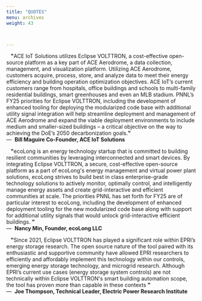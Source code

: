 ```yaml
---
title: "QUOTES"
menu: archives
weight: 43



---
```

<a id="billmaguire"></a>
&nbsp;&nbsp;  <b>"</b>ACE IoT Solutions utilizes Eclipse VOLTTRON, a cost-effective open-source platform as a key part of ACE Aerodrome,
a data collection, management, and visualization platform. Utilizing ACE Aerodrome, customers acquire, process, store, and analyze data to meet their
energy efficiency and building operation optimization objectives. ACE IoT’s current customers range from hospitals, office buildings and schools to
multi-family residential buildings, smart greenhouses and even an MLB stadium. PNNL’s FY25 priorities for Eclipse VOLTTRON, including the development of 
enhanced tooling for deploying the modularized code base with additional utility signal integration will help streamline deployment and management of ACE Aerodrome
and expand the viable deployment environments to include medium and smaller-sized buildings – a critical 
objective on the way to achieving the DoE’s 2050 decarbonization goals.<b>"</b>   
&mdash;&nbsp; <b>Bill Maguire Co-Founder, ACE IoT Solutions </b>

<a id="nancymin"></a>
&nbsp;&nbsp;   <b>"</b>ecoLong is an energy technology startup that is committed to building resilient communities by leveraging interconnected and smart devices. 
 By integrating Eclipse VOLTTRON, a secure, cost-effective open-source platform as a part of ecoLong's energy management and virtual power plant solutions, ecoLong 
strives to build best in class enterprise-grade technology solutions to actively monitor, optimally control, and intelligently manage energy assets and create grid-interactive 
 and efficient communities at scale. The priorities PNNL has set forth for FY25 are 
 of particular interest to ecoLong, including the development of enhanced deployment tooling for the new modularized code base along with
 support for additional utility signals that would unlock grid-interactive efficient buildings. <b>"</b>   
&mdash;&nbsp; <b>Nancy Min, Founder, ecoLong LLC</b>

<a id="joethompson"></a>
&nbsp;&nbsp;  <b>"</b>Since 2021, Eclipse VOLTTRON has played a significant role within EPRI’s energy storage research. The open source nature of the tool paired with its enthusiastic and 
supportive community have allowed EPRI researchers to efficiently and affordably implement this technology within our controls, emerging energy storage technology, and microgrid 
research. Although EPRI’s current use cases (energy storage system controls) are not technically within Eclipse VOLTTRON's smart building automation scope, the tool has proven more than capable in these contexts <b>"</b>  
&mdash;&nbsp; <b>Joe Thompson, Technical Leader, Electric Power Research Institute</b>
